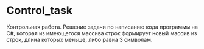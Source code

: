 # Control_task
Контрольная работа. Решение задачи по написанию кода программы на C#, которая из имеющегося массива строк формирует новый массив из строк, длина которых меньше, либо равна 3 символам. 
